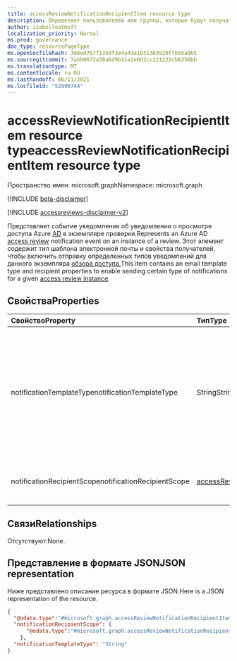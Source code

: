 ```yaml
---
title: accessReviewNotificationRecipientItem resource type
description: Определяет пользователей или группы, которые будут получать уведомления о просмотре доступа к уведомлениям.
author: isabelleatmsft
localization_priority: Normal
ms.prod: governance
doc_type: resourcePageType
ms.openlocfilehash: 3d6ed767f1350f3e4a43a1b31363920ffb58a9b5
ms.sourcegitcommit: 7abb0672a38a6d9b11a2e0d2cc221222cb8358bb
ms.translationtype: MT
ms.contentlocale: ru-RU
ms.lasthandoff: 06/11/2021
ms.locfileid: "52896744"
---
```

# <a name="accessreviewnotificationrecipientitem-resource-type"></a><span data-ttu-id="71df4-103">accessReviewNotificationRecipientItem resource type</span><span class="sxs-lookup"><span data-stu-id="71df4-103">accessReviewNotificationRecipientItem resource type</span></span>

<span data-ttu-id="71df4-104">Пространство имен: microsoft.graph</span><span class="sxs-lookup"><span data-stu-id="71df4-104">Namespace: microsoft.graph</span></span>

[!INCLUDE [beta-disclaimer](../../includes/beta-disclaimer.md)]

[!INCLUDE [accessreviews-disclaimer-v2](../../includes/accessreviews-disclaimer-v2.md)]


<span data-ttu-id="71df4-105">Представляет событие уведомления об уведомлении о просмотре доступа Azure [AD](accessreviewsv2-root.md) в экземпляре проверки.</span><span class="sxs-lookup"><span data-stu-id="71df4-105">Represents an Azure AD [access review](accessreviewsv2-root.md) notification event on an instance of a review.</span></span> <span data-ttu-id="71df4-106">Этот элемент содержит тип шаблона электронной почты и свойства получателей, чтобы включить отправку определенных типов уведомлений для данного экземпляра [обзора доступа.](accessreviewinstance.md)</span><span class="sxs-lookup"><span data-stu-id="71df4-106">This item contains an email template type and recipient properties to enable sending certain type of notifications for a given [access review instance](accessreviewinstance.md).</span></span>

## <a name="properties"></a><span data-ttu-id="71df4-107">Свойства</span><span class="sxs-lookup"><span data-stu-id="71df4-107">Properties</span></span>

| <span data-ttu-id="71df4-108">Свойство</span><span class="sxs-lookup"><span data-stu-id="71df4-108">Property</span></span>                     | <span data-ttu-id="71df4-109">Тип</span><span class="sxs-lookup"><span data-stu-id="71df4-109">Type</span></span>     | <span data-ttu-id="71df4-110">Описание</span><span class="sxs-lookup"><span data-stu-id="71df4-110">Description</span></span>                          |
| :--------------------------- | :------  | :----------                          |
| <span data-ttu-id="71df4-111">notificationTemplateType</span><span class="sxs-lookup"><span data-stu-id="71df4-111">notificationTemplateType</span></span>  |<span data-ttu-id="71df4-112">String</span><span class="sxs-lookup"><span data-stu-id="71df4-112">String</span></span>  | <span data-ttu-id="71df4-113">Указывает тип отправки электронной почты для проверки доступа.</span><span class="sxs-lookup"><span data-stu-id="71df4-113">Indicates the type of access review email to be sent.</span></span> <span data-ttu-id="71df4-114">Поддерживаемый тип шаблона — это отправка получателям уведомлений о `CompletedAdditionalRecipients` завершении проверки.</span><span class="sxs-lookup"><span data-stu-id="71df4-114">Supported template type is `CompletedAdditionalRecipients` which sends review completion notifications to the recipients.</span></span>|
| <span data-ttu-id="71df4-115">notificationRecipientScope</span><span class="sxs-lookup"><span data-stu-id="71df4-115">notificationRecipientScope</span></span> |[<span data-ttu-id="71df4-116">accessReviewNotificationRecipientScope</span><span class="sxs-lookup"><span data-stu-id="71df4-116">accessReviewNotificationRecipientScope</span></span>](../resources/accessreviewnotificationrecipientscope.md)  | <span data-ttu-id="71df4-117">Определяет получателя сообщения уведомления.</span><span class="sxs-lookup"><span data-stu-id="71df4-117">Determines the recipient of the notification email.</span></span>|

## <a name="relationships"></a><span data-ttu-id="71df4-118">Связи</span><span class="sxs-lookup"><span data-stu-id="71df4-118">Relationships</span></span>
<span data-ttu-id="71df4-119">Отсутствуют.</span><span class="sxs-lookup"><span data-stu-id="71df4-119">None.</span></span>


## <a name="json-representation"></a><span data-ttu-id="71df4-120">Представление в формате JSON</span><span class="sxs-lookup"><span data-stu-id="71df4-120">JSON representation</span></span>

<span data-ttu-id="71df4-121">Ниже представлено описание ресурса в формате JSON.</span><span class="sxs-lookup"><span data-stu-id="71df4-121">Here is a JSON representation of the resource.</span></span>

<!-- {
  "blockType": "resource",
  "keyProperty": "id",
  "@odata.type": "microsoft.graph.accessReviewNotificationRecipientItem",
  "openType": true
}
-->

```json
{
  "@odata.type":"#microsoft.graph.accessReviewNotificationRecipientItem",
  "notificationRecipientScope": {
      "@odata.type":"#microsoft.graph.accessReviewNotificationRecipientQueryScope"                
    },
  "notificationTemplateType": "String"
}
```
